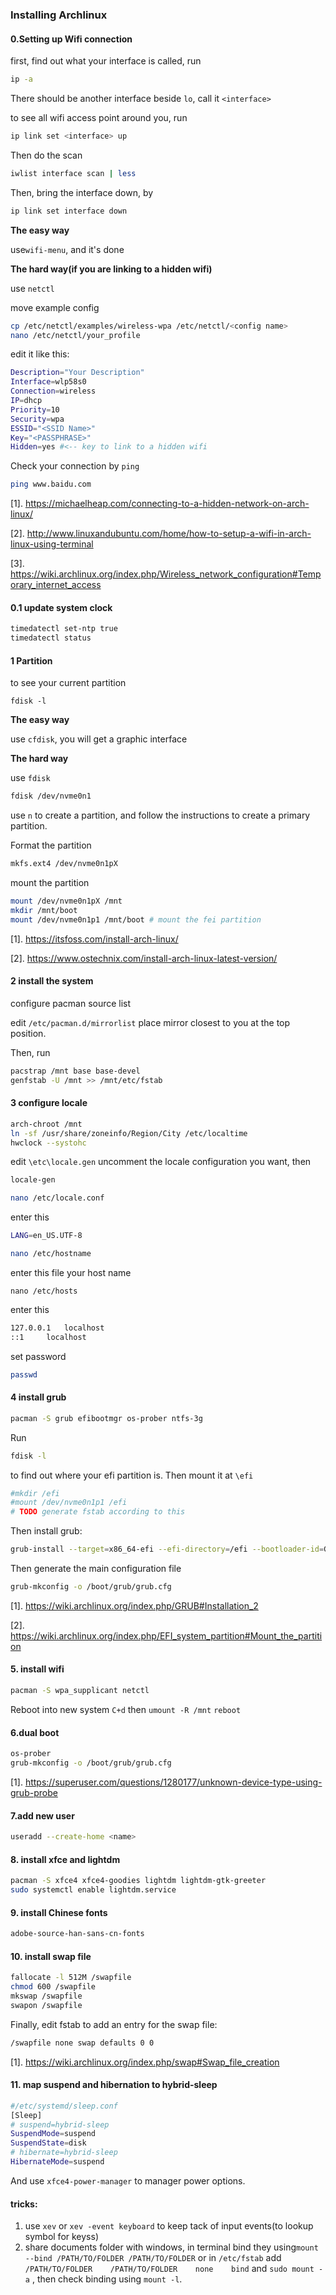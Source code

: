 ### Installing Archlinux

#### 0.Setting up Wifi connection

first, find out what your interface is called, run

```bash
ip -a
```

There should be another interface beside `lo`, call it `<interface>`

to see all wifi access point around you, run

```bash
ip link set <interface> up
```

Then do the scan

```bash
iwlist interface scan | less
```

Then, bring the interface down, by

```bash
ip link set interface down
```

**The easy way**

use`wifi-menu`, and it's done

**The hard way(if you are linking to a hidden wifi)**

use `netctl`

move example config

```bash
cp /etc/netctl/examples/wireless-wpa /etc/netctl/<config name>
nano /etc/netctl/your_profile
```

edit it like this:

```bash
Description="Your Description"
Interface=wlp58s0
Connection=wireless
IP=dhcp
Priority=10
Security=wpa
ESSID="<SSID Name>"
Key="<PASSPHRASE>"
Hidden=yes #<-- key to link to a hidden wifi
```

Check your connection by `ping`

```bash
ping www.baidu.com
```

[1]. https://michaelheap.com/connecting-to-a-hidden-network-on-arch-linux/

[2]. http://www.linuxandubuntu.com/home/how-to-setup-a-wifi-in-arch-linux-using-terminal

[3]. https://wiki.archlinux.org/index.php/Wireless_network_configuration#Temporary_internet_access

#### 0.1 update system clock

```bash
timedatectl set-ntp true
timedatectl status
```

#### 1 Partition

to see your current partition

```
fdisk -l
```

**The easy way**

use `cfdisk`, you will get a graphic interface

**The hard way**

use `fdisk`

```bash
fdisk /dev/nvme0n1
```

use `n` to create a partition,  and follow the instructions to create a primary partition.

Format the partition

```bash
mkfs.ext4 /dev/nvme0n1pX
```

mount the partition

```bash
mount /dev/nvme0n1pX /mnt
mkdir /mnt/boot
mount /dev/nvme0n1p1 /mnt/boot # mount the fei partition
```

[1]. https://itsfoss.com/install-arch-linux/

[2]. https://www.ostechnix.com/install-arch-linux-latest-version/

#### 2 install the system

configure pacman source list

edit `/etc/pacman.d/mirrorlist` place mirror closest to you at the top position.

Then, run

```bash
pacstrap /mnt base base-devel
genfstab -U /mnt >> /mnt/etc/fstab
```

#### 3 configure locale

```bash
arch-chroot /mnt
ln -sf /usr/share/zoneinfo/Region/City /etc/localtime
hwclock --systohc
```

edit `\etc\locale.gen` uncomment the locale configuration you want, then

```bash
locale-gen
```

```bash
nano /etc/locale.conf
```

enter this 

```bash
LANG=en_US.UTF-8
```

```bash
nano /etc/hostname
```

enter this file your host name

```
nano /etc/hosts
```

enter this 

```bash
127.0.0.1	localhost
::1		localhost
```

set password 

```bash
passwd
```

#### 4 install grub

```bash
pacman -S grub efibootmgr os-prober ntfs-3g
```

Run

```bash
fdisk -l
```

to find out where your efi partition is. Then mount it at `\efi`

```bash
#mkdir /efi
#mount /dev/nvme0n1p1 /efi
# TODO generate fstab according to this
```

Then install grub:

```bash
grub-install --target=x86_64-efi --efi-directory=/efi --bootloader-id=GRUB /dev/nvme0n1
```

Then generate the main configuration file

```bash
grub-mkconfig -o /boot/grub/grub.cfg
```

[1]. https://wiki.archlinux.org/index.php/GRUB#Installation_2

[2]. https://wiki.archlinux.org/index.php/EFI_system_partition#Mount_the_partition



#### 5. install wifi

```bash
pacman -S wpa_supplicant netctl
```

Reboot into new system `C+d` then `umount -R /mnt` `reboot`

#### 6.dual boot

```bash
os-prober
grub-mkconfig -o /boot/grub/grub.cfg
```

[1]. https://superuser.com/questions/1280177/unknown-device-type-using-grub-probe

#### 7.add new user

```bash
useradd --create-home <name>
```

#### 8. install xfce and lightdm

```bash
pacman -S xfce4 xfce4-goodies lightdm lightdm-gtk-greeter
sudo systemctl enable lightdm.service
```

#### 9. install Chinese fonts

```bash
adobe-source-han-sans-cn-fonts

```

#### 10. install swap file

```bash
fallocate -l 512M /swapfile
chmod 600 /swapfile
mkswap /swapfile
swapon /swapfile
```

Finally, edit fstab to add an entry for the swap file:

```bash
/swapfile none swap defaults 0 0
```

[1]. https://wiki.archlinux.org/index.php/swap#Swap_file_creation

#### 11. map suspend and hibernation to hybrid-sleep

```bash
#/etc/systemd/sleep.conf
[Sleep]
# suspend=hybrid-sleep
SuspendMode=suspend
SuspendState=disk
# hibernate=hybrid-sleep
HibernateMode=suspend

```

And use `xfce4-power-manager` to manager power options.



#### tricks:

1. use `xev` or `xev -event keyboard` to keep tack of input events(to lookup symbol for keyss)
2. share documents folder with windows, in terminal bind they using`mount --bind /PATH/TO/FOLDER /PATH/TO/FOLDER` or in `/etc/fstab` add `/PATH/TO/FOLDER    /PATH/TO/FOLDER    none    bind` and `sudo mount -a` , then check binding using `mount -l`.